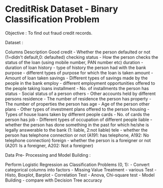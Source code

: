 # CreditRisk Dataset - Binary Classification Problem 

Objective : To find out fraud credit records.

Dataset :

Columns	Description
Good credit	    -                     Whether the person defaulted or not (1=didn't default,0: defaulted)
checking status	 -                    How the person checks the status of the loan (using mobile number, PAN number etc)
duration	-                           duration of loan 
history	 -                            type of history the person had with the bank
purpose	 -                            different types of purpose for which the loan is taken
amount  -                           	Amount of loan taken
savings -                           	Different types of savings made by the people in the bank
employ	-                             different employment opportunities offered to the people taking loans
installment -                       	No. of installments the person has
status	 -                            Social status of a person
others	-                             Other accounts held by different persons
residence	 -                          The number of residence the person has
property	-                           The number of properties the person has
age	-                                 Age of the person
other plans	-                         Other types of investment plans offered to the person
housing	 -                            Types of house loans taken by different people
cards  -                             	No. of cards the person has
job	 -                                Different types of occupation of different people
liable -                            	whether the person has done something in the past for which he/she is legally answerable to the bank (1: liable, 2:not liable) 
tele	-                               whether the person has telephone connection or not (A191: has telephone, A192: No telephone connection)
foreign	-                             whether the person is a foreigner or not (A201: Is a foreigner, A202: Not a foreigner)


Data Pre- Processing and Model Building :

  Perform Logistic Regression as Classification Problems (0, 1):
           - Convert categorical columns into factors
           - Missing Value Treatment 
           - various Test - Histo, Boxplot, Barplot
           - Correlation Test - Anova, Chi-square test
           - Model Building 
           - compare with Decision Tree accuracy 
           
           
  


